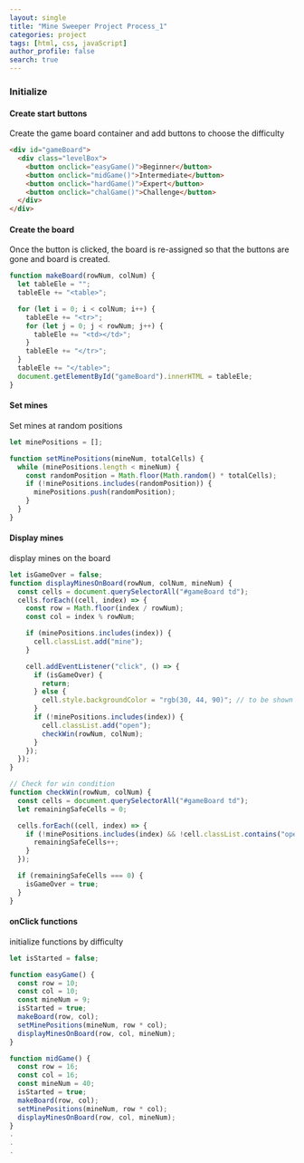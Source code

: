 ```yaml
---
layout: single
title: "Mine Sweeper Project Process_1"
categories: project
tags: [html, css, javaScript]
author_profile: false
search: true
---
```


### Initialize

#### Create start buttons

Create the game board container and add buttons to choose the difficulty

```html
<div id="gameBoard">
  <div class="levelBox">
    <button onclick="easyGame()">Beginner</button>
    <button onclick="midGame()">Intermediate</button>
    <button onclick="hardGame()">Expert</button>
    <button onclick="chalGame()">Challenge</button>
  </div>
</div>
```

#### Create the board

Once the button is clicked, the board is re-assigned so that the buttons are gone and board is created.

```javascript
function makeBoard(rowNum, colNum) {
  let tableEle = "";
  tableEle += "<table>";

  for (let i = 0; i < colNum; i++) {
    tableEle += "<tr>";
    for (let j = 0; j < rowNum; j++) {
      tableEle += "<td></td>";
    }
    tableEle += "</tr>";
  }
  tableEle += "</table>";
  document.getElementById("gameBoard").innerHTML = tableEle;
}
```

#### Set mines

Set mines at random positions

```javascript
let minePositions = [];

function setMinePositions(mineNum, totalCells) {
  while (minePositions.length < mineNum) {
    const randomPosition = Math.floor(Math.random() * totalCells);
    if (!minePositions.includes(randomPosition)) {
      minePositions.push(randomPosition);
    }
  }
}
```

#### Display mines

display mines on the board

```javascript
let isGameOver = false;
function displayMinesOnBoard(rowNum, colNum, mineNum) {
  const cells = document.querySelectorAll("#gameBoard td");
  cells.forEach((cell, index) => {
    const row = Math.floor(index / rowNum);
    const col = index % rowNum;

    if (minePositions.includes(index)) {
      cell.classList.add("mine");
    }

    cell.addEventListener("click", () => {
      if (isGameOver) {
        return;
      } else {
        cell.style.backgroundColor = "rgb(30, 44, 90)"; // to be shown it is clicked
      }
      if (!minePositions.includes(index)) {
        cell.classList.add("open");
        checkWin(rowNum, colNum);
      }
    });
  });
}

// Check for win condition
function checkWin(rowNum, colNum) {
  const cells = document.querySelectorAll("#gameBoard td");
  let remainingSafeCells = 0;

  cells.forEach((cell, index) => {
    if (!minePositions.includes(index) && !cell.classList.contains("open")) {
      remainingSafeCells++;
    }
  });

  if (remainingSafeCells === 0) {
    isGameOver = true;
  }
}
```

#### onClick functions

initialize functions by difficulty

```javascript
let isStarted = false;

function easyGame() {
  const row = 10;
  const col = 10;
  const mineNum = 9;
  isStarted = true;
  makeBoard(row, col);
  setMinePositions(mineNum, row * col);
  displayMinesOnBoard(row, col, mineNum);
}

function midGame() {
  const row = 16;
  const col = 16;
  const mineNum = 40;
  isStarted = true;
  makeBoard(row, col);
  setMinePositions(mineNum, row * col);
  displayMinesOnBoard(row, col, mineNum);
}
.
.
.
```
